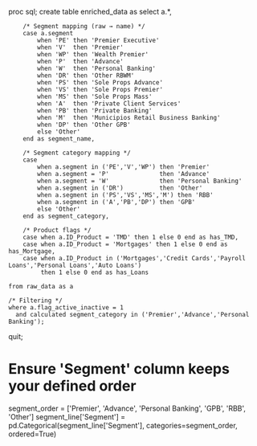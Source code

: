proc sql;
    create table enriched_data as
    select 
        a.*,

        /* Segment mapping (raw → name) */
        case a.segment
            when 'PE' then 'Premier Executive'
            when 'V'  then 'Premier'
            when 'WP' then 'Wealth Premier'
            when 'P'  then 'Advance'
            when 'W'  then 'Personal Banking'
            when 'DR' then 'Other RBWM'
            when 'PS' then 'Sole Props Advance'
            when 'VS' then 'Sole Props Premier'
            when 'MS' then 'Sole Props Mass'
            when 'A'  then 'Private Client Services'
            when 'PB' then 'Private Banking'
            when 'M'  then 'Municipios Retail Business Banking'
            when 'DP' then 'Other GPB'
            else 'Other'
        end as segment_name,

        /* Segment category mapping */
        case 
            when a.segment in ('PE','V','WP') then 'Premier'
            when a.segment = 'P'              then 'Advance'
            when a.segment = 'W'              then 'Personal Banking'
            when a.segment in ('DR')          then 'Other'
            when a.segment in ('PS','VS','MS','M') then 'RBB'
            when a.segment in ('A','PB','DP') then 'GPB'
            else 'Other'
        end as segment_category,

        /* Product flags */
        case when a.ID_Product = 'TMD' then 1 else 0 end as has_TMD,
        case when a.ID_Product = 'Mortgages' then 1 else 0 end as has_Mortgage,
        case when a.ID_Product in ('Mortgages','Credit Cards','Payroll Loans','Personal Loans','Auto Loans')
             then 1 else 0 end as has_Loans

    from raw_data as a

    /* Filtering */
    where a.flag_active_inactive = 1
      and calculated segment_category in ('Premier','Advance','Personal Banking');
quit;


# Ensure 'Segment' column keeps your defined order
segment_order = ['Premier', 'Advance', 'Personal Banking', 'GPB', 'RBB', 'Other']
segment_line['Segment'] = pd.Categorical(segment_line['Segment'], 
                                         categories=segment_order, 
                                         ordered=True)
